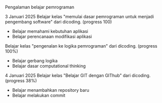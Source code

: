 Pengalaman belajar pemrograman

3 Januari 2025
Belajar kelas "memulai dasar pemrograman untuk menjadi pengembang software" dari dicoding. (progress 100)
* Belajar memahami kebutuhan aplikasi
* Belajar perencanaan modifikasi aplikasi

Belajar kelas "pengenalan ke logika pemrograman" dari dicoding. (progress 100%)
* Belajar gerbang logika
* Belajar dasar computational thinking

4 Januari 2025
Belajar kelas "Belajar GIT dengan GIThub" dari dicoding. (progress 38%)
* Belajar menambahkan repository baru
* Belajar melakukan commit


